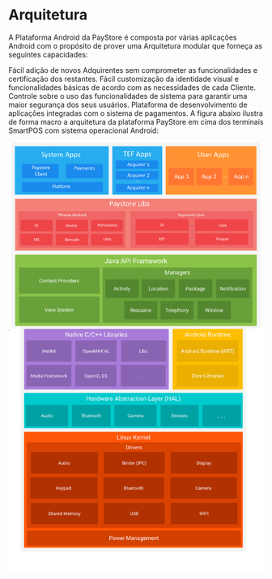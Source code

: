 # Arquitetura
A Plataforma Android da PayStore é composta por várias aplicações Android com o propósito de prover uma Arquitetura modular que forneça as seguintes capacidades:

Fácil adição de novos Adquirentes sem comprometer as funcionalidades e certificação dos restantes.
Fácil customização da identidade visual e funcionalidades básicas de acordo com as necessidades de cada Cliente.
Controle sobre o uso das funcionalidades de sistema para garantir uma maior segurança dos seus usuários.
Plataforma de desenvolvimento de aplicações integradas com o sistema de pagamentos.
A figura abaixo ilustra de forma macro a arquitetura da plataforma PayStore em cima dos terminais SmartPOS com sistema operacional Android:

![Default](https://github.com/Discover-Pay/payments-api-docs-android/blob/main/assets/architecture.png)
